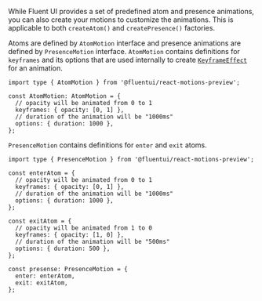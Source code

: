 While Fluent UI provides a set of predefined atom and presence animations, you can also create your motions to customize the animations.
This is applicable to both `createAtom()` and `createPresence()` factories.

Atoms are defined by `AtomMotion` interface and presence animations are defined by `PresenceMotion` interface.
`AtomMotion` contains definitions for `keyframes` and its options that are used internally to create [`KeyframeEffect`](https://developer.mozilla.org/en-US/docs/Web/API/KeyframeEffect) for an animation.

```tsx
import type { AtomMotion } from '@fluentui/react-motions-preview';

const AtomMotion: AtomMotion = {
  // opacity will be animated from 0 to 1
  keyframes: { opacity: [0, 1] },
  // duration of the animation will be "1000ms"
  options: { duration: 1000 },
};
```

`PresenceMotion` contains definitions for `enter` and `exit` atoms.

```tsx
import type { PresenceMotion } from '@fluentui/react-motions-preview';

const enterAtom = {
  // opacity will be animated from 0 to 1
  keyframes: { opacity: [0, 1] },
  // duration of the animation will be "1000ms"
  options: { duration: 1000 },
};

const exitAtom = {
  // opacity will be animated from 1 to 0
  keyframes: { opacity: [1, 0] },
  // duration of the animation will be "500ms"
  options: { duration: 500 },
};

const presense: PresenceMotion = {
  enter: enterAtom,
  exit: exitAtom,
};
```
